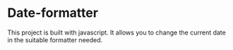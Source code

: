 # Date-formatter
This project is built with javascript. It allows you to change the current date in the suitable formatter needed.
